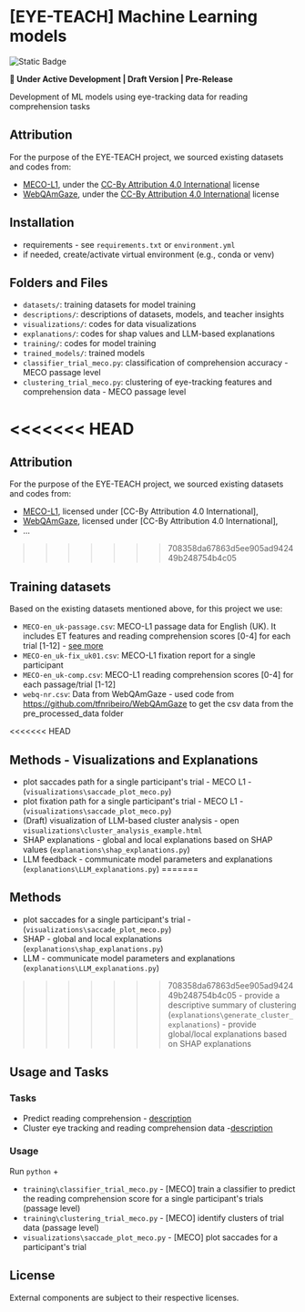 # [EYE-TEACH] Machine Learning models
![Static Badge](https://img.shields.io/badge/status-work_in_progress-orange) 

**🚧 Under Active Development | Draft Version | Pre-Release** 

Development of ML models using eye-tracking data for reading comprehension tasks 

## Attribution
For the purpose of the EYE-TEACH project, we sourced existing datasets and codes from:
- [MECO-L1](https://osf.io/3527a/), under the [CC-By Attribution 4.0 International](https://creativecommons.org/licenses/by/4.0/) license 
- [WebQAmGaze](https://github.com/tfnribeiro/WebQAmGaze), under the [CC-By Attribution 4.0 International](https://creativecommons.org/licenses/by/4.0/) license  

## Installation
- requirements - see `requirements.txt` or `environment.yml`
- if needed, create/activate virtual environment (e.g., conda or venv)  

## Folders and Files
- `datasets/`: training datasets for model training
- `descriptions/`: descriptions of datasets, models, and teacher insights
- `visualizations/`: codes for data visualizations
- `explanations/`: codes for shap values and LLM-based explanations
- `training/`: codes for model training
- `trained_models/`: trained models
- `classifier_trial_meco.py`: classification of comprehension accuracy - MECO passage level
- `clustering_trial_meco.py`: clustering of eye-tracking features and comprehension data - MECO passage level

<<<<<<< HEAD
=======
## Attribution
For the purpose of the EYE-TEACH project, we sourced existing datasets and codes from:
- [MECO-L1](https://osf.io/3527a/), licensed under [CC-By Attribution 4.0 International],
- [WebQAmGaze](https://github.com/tfnribeiro/WebQAmGaze), licensed under [CC-By Attribution 4.0 International],
- ...

>>>>>>> 708358da67863d5ee905ad942449b248754b4c05
## Training datasets
Based on the existing datasets mentioned above, for this project we use: 
- `MECO-en_uk-passage.csv`: MECO-L1 passage data for English (UK). It includes ET features and reading comprehension scores [0-4] for each trial [1-12] - [see more](descriptions/data/mecoL1.md)
- `MECO-en_uk-fix_uk01.csv`: MECO-L1 fixation report for a single participant
- `MECO-en_uk-comp.csv`: MECO-L1 reading comprehension scores [0-4] for each passage/trial [1-12]
- `webq-nr.csv`: Data from WebQAmGaze - used code from https://github.com/tfnribeiro/WebQAmGaze to get the csv data from the pre_processed_data folder

<<<<<<< HEAD
## Methods - Visualizations and Explanations
- plot saccades path for a single participant's trial - MECO L1 - (`visualizations\saccade_plot_meco.py`)
- plot fixation path for a single participant's trial - MECO L1 - (`visualizations\saccade_plot_meco.py`)
- (Draft) visualization of LLM-based cluster analysis - open `visualizations\cluster_analysis_example.html`
- SHAP explanations - global and local explanations based on SHAP values (`explanations\shap_explanations.py`)
- LLM feedback - communicate model parameters and explanations (`explanations\LLM_explanations.py`)
=======
## Methods
- plot saccades for a single participant's trial - (`visualizations\saccade_plot_meco.py`)
- SHAP - global and local explanations (`explanations\shap_explanations.py`)
- LLM - communicate model parameters and explanations (`explanations\LLM_explanations.py`)
>>>>>>> 708358da67863d5ee905ad942449b248754b4c05
    - provide a descriptive summary of clustering (`explanations\generate_cluster_explanations`)
    - provide global/local explanations based on SHAP explanations 


## Usage and Tasks
### Tasks
- Predict reading comprehension - [description](descriptions/models/predict.md)
- Cluster eye tracking and reading comprehension data -[description](descriptions/models/cluster.md)

### Usage
Run `python` + 
- `training\classifier_trial_meco.py` - [MECO] train a classifier to predict the reading comprehension score for a single participant's trials (passage level)
- `training\clustering_trial_meco.py` - [MECO] identify clusters of trial data (passage level)
- `visualizations\saccade_plot_meco.py` - [MECO] plot saccades for a participant's trial

## License
External components are subject to their respective licenses.
